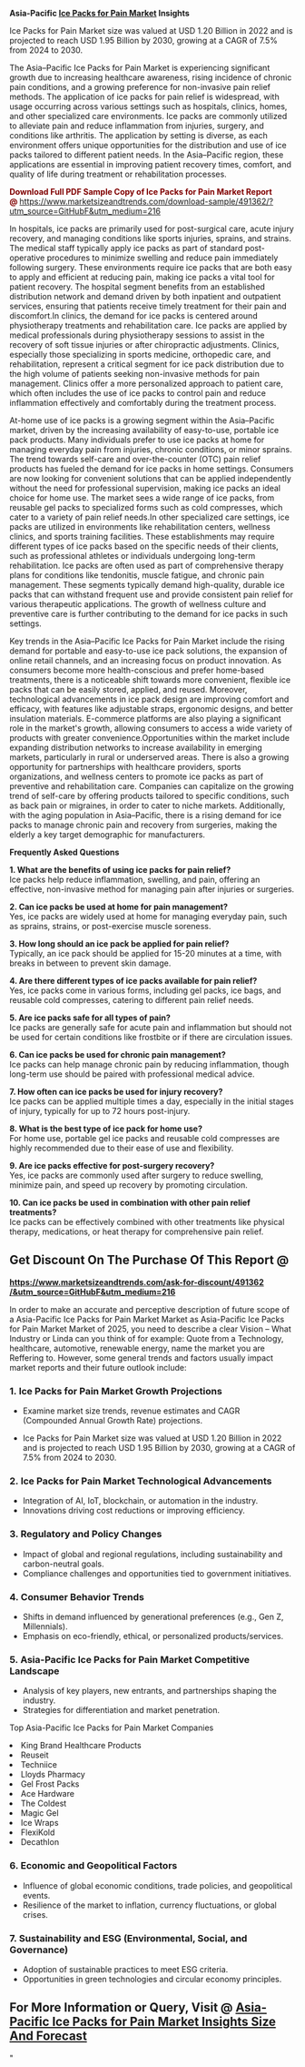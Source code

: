 <p><strong>Asia-Pacific&nbsp;<a href=""https://www.marketsizeandtrends.com/download-sample/491362/&amp;utm_source=GitHubF&amp;utm_medium=216"">Ice Packs for Pain Market</a> Insights</strong></p><p>Ice Packs for Pain Market size was valued at USD 1.20 Billion in 2022 and is projected to reach USD 1.95 Billion by 2030, growing at a CAGR of 7.5% from 2024 to 2030.</p><p><p>The Asia–Pacific Ice Packs for Pain Market is experiencing significant growth due to increasing healthcare awareness, rising incidence of chronic pain conditions, and a growing preference for non-invasive pain relief methods. The application of ice packs for pain relief is widespread, with usage occurring across various settings such as hospitals, clinics, homes, and other specialized care environments. Ice packs are commonly utilized to alleviate pain and reduce inflammation from injuries, surgery, and conditions like arthritis. The application by setting is diverse, as each environment offers unique opportunities for the distribution and use of ice packs tailored to different patient needs. In the Asia–Pacific region, these applications are essential in improving patient recovery times, comfort, and quality of life during treatment or rehabilitation processes.<p><strong><span style="color: #800000;">Download Full PDF Sample Copy of Ice Packs for Pain Market Report @</span>&nbsp;</strong><a href="https://www.marketsizeandtrends.com/download-sample/491362/?utm_source=GitHubF&amp;utm_medium=216" target="_blank">https://www.marketsizeandtrends.com/download-sample/491362/?utm_source=GitHubF&amp;utm_medium=216</a></p></p><p>In hospitals, ice packs are primarily used for post-surgical care, acute injury recovery, and managing conditions like sports injuries, sprains, and strains. The medical staff typically apply ice packs as part of standard post-operative procedures to minimize swelling and reduce pain immediately following surgery. These environments require ice packs that are both easy to apply and efficient at reducing pain, making ice packs a vital tool for patient recovery. The hospital segment benefits from an established distribution network and demand driven by both inpatient and outpatient services, ensuring that patients receive timely treatment for their pain and discomfort.In clinics, the demand for ice packs is centered around physiotherapy treatments and rehabilitation care. Ice packs are applied by medical professionals during physiotherapy sessions to assist in the recovery of soft tissue injuries or after chiropractic adjustments. Clinics, especially those specializing in sports medicine, orthopedic care, and rehabilitation, represent a critical segment for ice pack distribution due to the high volume of patients seeking non-invasive methods for pain management. Clinics offer a more personalized approach to patient care, which often includes the use of ice packs to control pain and reduce inflammation effectively and comfortably during the treatment process.</p><p>At-home use of ice packs is a growing segment within the Asia–Pacific market, driven by the increasing availability of easy-to-use, portable ice pack products. Many individuals prefer to use ice packs at home for managing everyday pain from injuries, chronic conditions, or minor sprains. The trend towards self-care and over-the-counter (OTC) pain relief products has fueled the demand for ice packs in home settings. Consumers are now looking for convenient solutions that can be applied independently without the need for professional supervision, making ice packs an ideal choice for home use. The market sees a wide range of ice packs, from reusable gel packs to specialized forms such as cold compresses, which cater to a variety of pain relief needs.In other specialized care settings, ice packs are utilized in environments like rehabilitation centers, wellness clinics, and sports training facilities. These establishments may require different types of ice packs based on the specific needs of their clients, such as professional athletes or individuals undergoing long-term rehabilitation. Ice packs are often used as part of comprehensive therapy plans for conditions like tendonitis, muscle fatigue, and chronic pain management. These segments typically demand high-quality, durable ice packs that can withstand frequent use and provide consistent pain relief for various therapeutic applications. The growth of wellness culture and preventive care is further contributing to the demand for ice packs in such settings.</p><p>Key trends in the Asia–Pacific Ice Packs for Pain Market include the rising demand for portable and easy-to-use ice pack solutions, the expansion of online retail channels, and an increasing focus on product innovation. As consumers become more health-conscious and prefer home-based treatments, there is a noticeable shift towards more convenient, flexible ice packs that can be easily stored, applied, and reused. Moreover, technological advancements in ice pack design are improving comfort and efficacy, with features like adjustable straps, ergonomic designs, and better insulation materials. E-commerce platforms are also playing a significant role in the market's growth, allowing consumers to access a wide variety of products with greater convenience.Opportunities within the market include expanding distribution networks to increase availability in emerging markets, particularly in rural or underserved areas. There is also a growing opportunity for partnerships with healthcare providers, sports organizations, and wellness centers to promote ice packs as part of preventive and rehabilitation care. Companies can capitalize on the growing trend of self-care by offering products tailored to specific conditions, such as back pain or migraines, in order to cater to niche markets. Additionally, with the aging population in Asia–Pacific, there is a rising demand for ice packs to manage chronic pain and recovery from surgeries, making the elderly a key target demographic for manufacturers.</p><p><strong>Frequently Asked Questions</strong></p><p><strong>1. What are the benefits of using ice packs for pain relief?</strong><br>Ice packs help reduce inflammation, swelling, and pain, offering an effective, non-invasive method for managing pain after injuries or surgeries.</p><p><strong>2. Can ice packs be used at home for pain management?</strong><br>Yes, ice packs are widely used at home for managing everyday pain, such as sprains, strains, or post-exercise muscle soreness.</p><p><strong>3. How long should an ice pack be applied for pain relief?</strong><br>Typically, an ice pack should be applied for 15-20 minutes at a time, with breaks in between to prevent skin damage.</p><p><strong>4. Are there different types of ice packs available for pain relief?</strong><br>Yes, ice packs come in various forms, including gel packs, ice bags, and reusable cold compresses, catering to different pain relief needs.</p><p><strong>5. Are ice packs safe for all types of pain?</strong><br>Ice packs are generally safe for acute pain and inflammation but should not be used for certain conditions like frostbite or if there are circulation issues.</p><p><strong>6. Can ice packs be used for chronic pain management?</strong><br>Ice packs can help manage chronic pain by reducing inflammation, though long-term use should be paired with professional medical advice.</p><p><strong>7. How often can ice packs be used for injury recovery?</strong><br>Ice packs can be applied multiple times a day, especially in the initial stages of injury, typically for up to 72 hours post-injury.</p><p><strong>8. What is the best type of ice pack for home use?</strong><br>For home use, portable gel ice packs and reusable cold compresses are highly recommended due to their ease of use and flexibility.</p><p><strong>9. Are ice packs effective for post-surgery recovery?</strong><br>Yes, ice packs are commonly used after surgery to reduce swelling, minimize pain, and speed up recovery by promoting circulation.</p><p><strong>10. Can ice packs be used in combination with other pain relief treatments?</strong><br>Ice packs can be effectively combined with other treatments like physical therapy, medications, or heat therapy for comprehensive pain relief.</p></p><h2><strong>Get Discount On The Purchase Of This Report @&nbsp;</strong></h2><p><strong><a href=""https://www.marketsizeandtrends.com/ask-for-discount/491362/&amp;utm_source=GitHubF&amp;utm_medium=216"" target=""_blank"">https://www.marketsizeandtrends.com/ask-for-discount/491362<br />/&amp;utm_source=GitHubF&amp;utm_medium=216</a></strong></p><p>In order to make an accurate and perceptive description of future scope of a Asia-Pacific&nbsp;Ice Packs for Pain Market Market as Asia-Pacific&nbsp;Ice Packs for Pain Market Market of 2025, you need to describe a clear Vision &ndash; What Industry or Linda can you think of for example: Quote from a Technology, healthcare, automotive, renewable energy, name the market you are Reffering to. However, some general trends and factors usually impact market reports and their future outlook include:</p><h3>1.&nbsp;<strong>Ice Packs for Pain Market Growth Projections</strong></h3><ul><li>Examine market size trends, revenue estimates and CAGR (Compounded Annual Growth Rate) projections.</li><li><p>Ice Packs for Pain Market size was valued at USD 1.20 Billion in 2022 and is projected to reach USD 1.95 Billion by 2030, growing at a CAGR of 7.5% from 2024 to 2030.</p></li></ul><h3>2.&nbsp;<strong>Ice Packs for Pain Market Technological Advancements</strong></h3><ul><li>Integration of AI, IoT, blockchain, or automation in the industry.</li><li>Innovations driving cost reductions or improving efficiency.</li></ul><h3>3.&nbsp;<strong>Regulatory and Policy Changes</strong></h3><ul><li>Impact of global and regional regulations, including sustainability and carbon-neutral goals.</li><li>Compliance challenges and opportunities tied to government initiatives.</li></ul><h3>4.&nbsp;<strong>Consumer Behavior Trends</strong></h3><ul><li>Shifts in demand influenced by generational preferences (e.g., Gen Z, Millennials).</li><li>Emphasis on eco-friendly, ethical, or personalized products/services.</li></ul><h3>5.&nbsp;<strong>Asia-Pacific Ice Packs for Pain Market Competitive Landscape</strong></h3><ul><li>Analysis of key players, new entrants, and partnerships shaping the industry.</li><li>Strategies for differentiation and market penetration.</li></ul><p data-pm-slice=""1 1 []"">Top Asia-Pacific Ice Packs for Pain Market Companies</p><div data-test-id=""""><p><li>King Brand Healthcare Products</li><li> Reuseit</li><li> Techniice</li><li> Lloyds Pharmacy</li><li> Gel Frost Packs</li><li> Ace Hardware</li><li> The Coldest</li><li> Magic Gel</li><li> Ice Wraps</li><li> FlexiKold</li><li> Decathlon</li></p></div><h3>6.&nbsp;<strong>Economic and Geopolitical Factors</strong></h3><ul><li>Influence of global economic conditions, trade policies, and geopolitical events.</li><li>Resilience of the market to inflation, currency fluctuations, or global crises.</li></ul><h3>7.&nbsp;<strong>Sustainability and ESG (Environmental, Social, and Governance)</strong></h3><ul><li>Adoption of sustainable practices to meet ESG criteria.</li><li>Opportunities in green technologies and circular economy principles.</li></ul><h2><strong>For More Information or Query, Visit @&nbsp;</strong><a href=""https://www.verifiedmarketreports.com/product/ice-packs-for-pain-market/"" target=""_blank"">Asia-Pacific Ice Packs for Pain Market Insights Size And Forecast</a></h2>"
